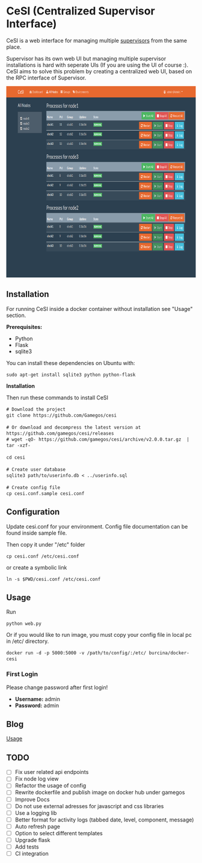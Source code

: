 # CeSI (Centralized Supervisor Interface)

CeSI is a web interface for managing multiple [supervisors][1] from the same
place.

Supervisor has its own web UI but managing multiple supervisor installations is
hard with seperate UIs (If you are using the UI of course :). CeSI aims to solve
this problem by creating a centralized web UI, based on the RPC interface of
Supervisor.

<p align="center">
<img src="./docs/screenshots/all-nodes.png" title="All Nodes" width="800" height="509" />
</p>

## Installation

For running CeSI inside a docker container without installation see "Usage"
section.

**Prerequisites:**

- Python
- Flask
- sqlite3

You can install these dependencies on Ubuntu with:

    sudo apt-get install sqlite3 python python-flask

**Installation**

Then run these commands to install CeSI

    # Download the project
    git clone https://github.com/Gamegos/cesi

    # Or download and decompress the latest version at https://github.com/gamegos/cesi/releases
    # wget -qO- https://github.com/gamegos/cesi/archive/v2.0.0.tar.gz  | tar -xzf-

    cd cesi

    # Create user database
    sqlite3 path/to/userinfo.db < ../userinfo.sql

    # Create config file
    cp cesi.conf.sample cesi.conf

## Configuration

Update cesi.conf for your environment. Config file documentation can be found
inside sample file.

Then copy it under "/etc" folder

    cp cesi.conf /etc/cesi.conf

or create a symbolic link

    ln -s $PWD/cesi.conf /etc/cesi.conf

## Usage

Run

    python web.py

Or if you would like to run image, you must copy your config file in local pc in
/etc/ directory.

    docker run -d -p 5000:5000 -v /path/to/config/:/etc/ burcina/docker-cesi

### First Login

Please change password after first login!

- **Username:** admin
- **Password:** admin

## Blog

[Usage][2]

[1]: http://supervisord.org/
[2]: http://www.gulsahkose.com/2014/09/cesi-centralized-supervisor-interface.html

## TODO

- [ ] Fix user related api endpoints
- [ ] Fix node log view
- [ ] Refactor the usage of config
- [ ] Rewrite dockerfile and publish image on docker hub under gamegos
- [ ] Improve Docs
- [ ] Do not use external adresses for javascript and css libraries
- [ ] Use a logging lib
- [ ] Better format for activity logs (tabbed date, level, component, message)
- [ ] Auto refresh page
- [ ] Option to select different templates
- [ ] Upgrade flask
- [ ] Add tests
- [ ] CI integration
